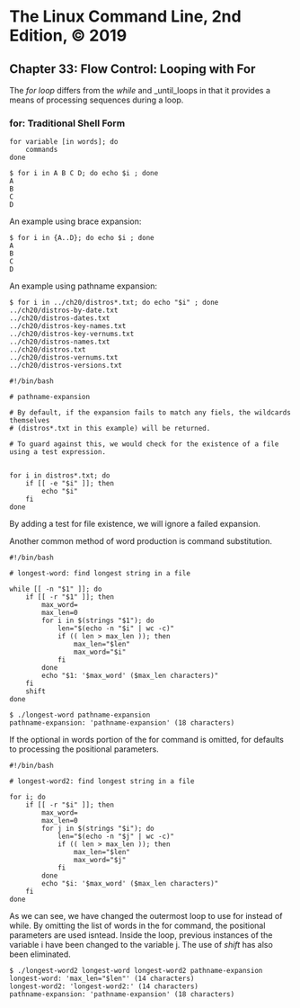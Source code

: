 # The Linux Command Line, 2nd Edition, © 2019

## Chapter 33: Flow Control: Looping with For

The _for loop_ differs from the _while_ and _until_loops in that it provides a means of processing sequences during a loop.

### for: Traditional Shell Form

```
for variable [in words]; do
    commands
done
```

```
$ for i in A B C D; do echo $i ; done
A
B
C
D
```

An example using brace expansion:

```
$ for i in {A..D}; do echo $i ; done
A
B
C
D
```

An example using pathname expansion:

```
$ for i in ../ch20/distros*.txt; do echo "$i" ; done
../ch20/distros-by-date.txt
../ch20/distros-dates.txt
../ch20/distros-key-names.txt
../ch20/distros-key-vernums.txt
../ch20/distros-names.txt
../ch20/distros.txt
../ch20/distros-vernums.txt
../ch20/distros-versions.txt
```

```
#!/bin/bash

# pathname-expansion

# By default, if the expansion fails to match any fiels, the wildcards themselves 
# (distros*.txt in this example) will be returned.

# To guard against this, we would check for the existence of a file using a test expression.


for i in distros*.txt; do
    if [[ -e "$i" ]]; then
        echo "$i"
    fi
done
```

By adding a test for file existence, we will ignore a failed expansion.

Another common method of word production is command substitution.

```
#!/bin/bash

# longest-word: find longest string in a file

while [[ -n "$1" ]]; do
    if [[ -r "$1" ]]; then
        max_word=
        max_len=0
        for i in $(strings "$1"); do
            len="$(echo -n "$i" | wc -c)"
            if (( len > max_len )); then
                max_len="$len"
                max_word="$i"
            fi
        done
        echo "$1: '$max_word' ($max_len characters)"
    fi
    shift
done
```

```
$ ./longest-word pathname-expansion 
pathname-expansion: 'pathname-expansion' (18 characters)
```

If the optional in words portion of the for command is omitted, for defaults to processing the positional parameters.

```
#!/bin/bash

# longest-word2: find longest string in a file

for i; do
    if [[ -r "$i" ]]; then
        max_word=
        max_len=0
        for j in $(strings "$i"); do
            len="$(echo -n "$j" | wc -c)"
            if (( len > max_len )); then
                max_len="$len"
                max_word="$j"
            fi
        done
        echo "$i: '$max_word' ($max_len characters)"
    fi
done
```

As we can see, we have changed the outermost loop to use for instead of while.
By omitting the list of words in the for command, the positional parameters are used isntead. Inside the loop, previous instances of the variable i have been changed to the variable j. The use of _shift_ has also been eliminated.

```
$ ./longest-word2 longest-word longest-word2 pathname-expansion 
longest-word: 'max_len="$len"' (14 characters)
longest-word2: 'longest-word2:' (14 characters)
pathname-expansion: 'pathname-expansion' (18 characters)
```